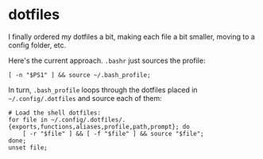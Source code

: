 # dotfiles

I finally ordered my dotfiles a bit, making each file a bit smaller, moving to a config folder, etc. 

Here's the current approach. `.bashr` just sources the profile:

```.bashrc
[ -n "$PS1" ] && source ~/.bash_profile;
```

In turn, `.bash_profile` loops through the dotfiles placed in `~/.config/.dotfiles` and source each of them:

```.bash_profile
# Load the shell dotfiles:
for file in ~/.config/.dotfiles/.{exports,functions,aliases,profile,path,prompt}; do
	[ -r "$file" ] && [ -f "$file" ] && source "$file";
done;
unset file;
```